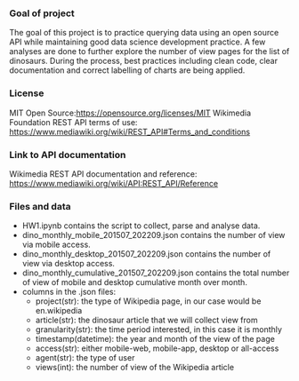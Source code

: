 ### Goal of project
The goal of this project is to practice querying data using an open source API while maintaining good data science development practice.
A few analyses are done to further explore the number of view pages for the list of dinosaurs. During the process, best practices including clean code,
clear documentation and correct labelling of charts are being applied.

### License
MIT Open Source:https://opensource.org/licenses/MIT
Wikimedia Foundation REST API terms of use: https://www.mediawiki.org/wiki/REST_API#Terms_and_conditions

### Link to API documentation
Wikimedia REST API documentation and reference: https://www.mediawiki.org/wiki/API:REST_API/Reference

### Files and data
- HW1.ipynb contains the script to collect, parse and analyse data.
- dino_monthly_mobile_201507_202209.json contains the number of view via mobile access.
- dino_monthly_desktop_201507_202209.json contains the number of view via desktop access.
- dino_monthly_cumulative_201507_202209.json contains the total number of view of mobile and desktop cumulative month over month.
- columns in the .json files: 
    - project(str): the type of Wikipedia page, in our case would be en.wikipedia
    - article(str): the dinosaur article that we will collect view from
    - granularity(str): the time period interested, in this case it is monthly
    - timestamp(datetime): the year and month of the view of the page
    - access(str): either mobile-web, mobile-app, desktop or all-access
    - agent(str): the type of user
    - views(int): the number of view of the Wikipedia article

